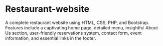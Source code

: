# Restaurant-website
A complete restaurant website using HTML, CSS, PHP, and Bootstrap. Features include a captivating home page, detailed menu, insightful About Us section, user-friendly reservations system, contact form, event information, and essential links in the footer.
